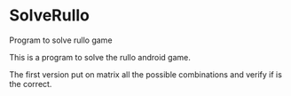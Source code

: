 # SolveRullo
Program to solve rullo game

This is a program to solve the rullo android game.

The first version put on matrix all the possible combinations and verify if is the correct.
